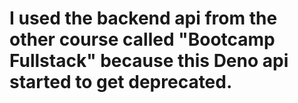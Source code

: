 # I used the backend api from the other course called "Bootcamp Fullstack" because this Deno api started to get deprecated.